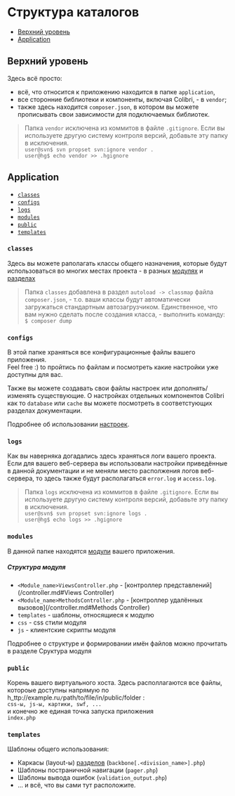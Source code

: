 Структура каталогов
===================

- [Верхний уровень](#Верхний-уровень)
- [Application](#application)

Верхний уровень
---------------

Здесь всё просто:  
- всё, что относится к приложению находится в папке `application`,
- все сторонние библиотеки и компоненты, включая Colibri, - в `vendor`;
- также здесь находится `composer.json`, в котором вы можете прописывать свои зависимости
  для подключаемых библиотек.

> Папка `vendor` исключена из коммитов в файле `.gitignore`. Если вы используете другую
> систему контроля версий, добавьте эту папку в исключения.  
> `user@svn$ svn propset svn:ignore vendor .`  
> `user@hg$ echo vendor >> .hgignore`


Application
-----------

- [`classes`](#classes)
- [`configs`](#configs)
- [`logs`](#logs)
- [`modules`](#modules)
- [`public`](#public)
- [`templates`](#templates)

### `classes`

Здесь вы можете раполагать классы общего назначения, которые будут использоваться
во многих местах проекта - в разных [модулях](/routing.md#Модули) и [разделах](/routing.md#Разделы)

> Папка `classes` добавлена в раздел `autoload -> classmap` файла `composer.json`, - т.о.
> ваши классы будут автоматически загружаться стандартным автозагрузчиком.
> Единственное, что вам нужно сделать после создания класса, - выполнить команду:  
> `$ composer dump`


### `configs`

В этой папке храняться все конфигурационные файлы вашего приложения.  
Feel free :) to пройтись по файлам и посмотреть какие настройки уже доступны для вас.

Также вы можете создавать свои файлы настроек или дополнять/изменять существующие.
О настройках отдельных компонентов Colibri как то `database` или `cache` вы можете посмотреть
в соответстующих разделах документации.

Подробнее об использовании [настроек](/config.md).


### `logs`

Как вы наверняка догадались здесь храняться логи вашего проекта.  
Если для вашего веб-сервера вы использовали настройки приведённые в данной документации
и не меняли место располжения логов веб-сервера, то здесь также будут располагаться
`error.log` и `access.log`.

> Папка `logs` исключена из коммитов в файле `.gitignore`. Если вы используете другую
> систему контроля версий, добавьте эту папку в исключения.  
> `user@svn$ svn propset svn:ignore logs .`  
> `user@hg$ echo logs >> .hgignore`


### `modules`

В данной папке находятся [модули](/routing.md#Модули) вашего приложения.

##### Структура модуля

- `<Module_name>ViewsController.php` - [контроллер представлений](/controller.md#Views Controller)
- `<Module_name>MethodsController.php` - [контроллер удалённых вызовов](/controller.md#Methods Controller)
- `templates` - шаблоны, относящиеся к модулю
- `css` - css стили модуля
- `js` - клиентские скрипты модуля

Подробнее о структуре и формировании имён файлов можно прочитать в разделе Сруктура модуля

### `public`

Корень вашего виртуального хоста. Здесь располлагаются все файлы, котороые доступны напрямую по
h_ttp://example.ru`/`path/to/file/in/public/folder :  
`css-ы, js-ы, картики, swf, ...`  
и конечно же единая точка запуска приложения  
`index.php`


### `templates`

Шаблоны общего использования:
- Каркасы (layout-ы) [разделов](/routing.md#Разделы) (`backbone[.<division_name>].php`)
- Шаблоны постраничной навигации (`pager.php`)
- Шаблоны вывода ошибок (`validation_output.php`)
- ... и всё, что вы сами тут расположите.
